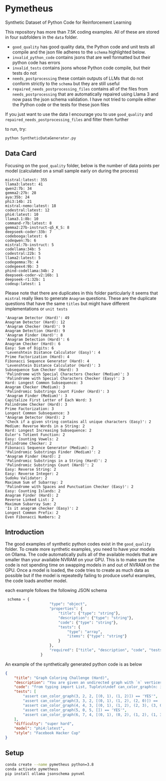 # Pymetheus
Synthetic Dataset of Python Code for Reinforcement Learning

This repository has more than 7.5K coding examples. All of these are stored in four subfolders in the `data` folder. 
* `good_quality` has good quality data, the Python code and unit tests all compile and the json file adheres to the `schema` highlighted below. 
* `invalid_python_code` contains jsons that are well formatted but their python code has errors 
* `invalid_tests` contains jsons whose Python code compile, but their tests do not 
* `needs_postprocessing` these contain outputs of LLMs that do not conform strictly to the `schema` but they are still useful 
* `repaired_needs_postprocessing_files` contains all of the files from `needs_postprocessing` that are automatically repaired using Llama 3 and now pass the json schema validation. I have not tried to compile either the Python code or the tests for these json files 

If you just want to use the data I encourage you to use `good_quality` and `repaired_needs_postprocessing_files` and filter them further 

to run, try:

```bash 
python SyntheticDataGenerator.py
```
## Data Card 

Focusing on the `good_quality` folder, below is the number of data points per model (calculated on a small sample early on during the process)

```
mistral:latest: 355
llama3:latest: 41
qwen2:7b: 34
gemma2:27b: 28
aya:35b: 24
phi3:14b: 21
mistral-nemo:latest: 18
codestral:latest: 12
phi4:latest: 10
llama3.1:8b: 10
command-r7b:latest: 8
gemma2:27b-instruct-q5_K_S: 8
deepseek-coder:33b: 7
codebooga:latest: 6
codeqwen:7b: 6
mistral:7b-instruct: 5
codellama:34b: 5
codestral:22b: 5
llama2:latest: 5
codegemma:7b: 4
codegeex4:9b: 3
phind-codellama:34b: 2
deepseek-coder-v2:16b: 1
deepseek-r1:32b: 1
codeup:latest: 1
```

Please note that there are duplicates in this folder particularly it seems that `mistral` really likes to generate `Anagram` questions. These are the duplicate questions that have the same `titles` but might have different implementations or `unit tests` 

```
'Anagram Detector (Hard)': 49
Anagram Detector (Hard): 12
'Anagram Checker (Hard)': 9
Anagram Detection (Hard): 9
'Anagram Finder (Hard)': 8
'Anagram Detection (Hard)': 6
Anagram Checker (Hard): 6
Easy: Sum of Digits: 6
'Levenshtein Distance Calculator (Easy)': 4
Prime Factorization (Hard): 4
Fibonacci Sequence Generator (Hard): 4
'Levenshtein Distance Calculator (Hard)': 3
Subsequence Sum Checker (Hard): 3
'Palindrome with Special Characters Checker (Medium)': 3
'Palindrome with Special Characters Checker (Easy)': 3
Hard: Longest Common Subsequence: 3
Anagram Checker (Medium): 3
'Palindromic Substrings Count Finder (Hard)': 3
'Anagram Finder (Medium)': 3
Capitalize First Letter of Each Word: 3
Palindrome Checker (Hard): 3
Prime Factorization: 3
Longest Common Subsequence: 3
"Anagram Detector (Hard): 2
'Check if a given string contains all unique characters (Easy)': 2
Medium: Reverse Words in a String: 2
Hard: Longest Increasing Subsequence: 2
Euler's Totient Function: 2
Easy: Counting Vowels: 2
Palindrome Checker: 2
Fibonacci Sequence Generator (Medium): 2
'Palindromic Substrings Finder (Medium)': 2
"Anagram Finder (Hard): 2
'Palindromic Substrings in a String (Hard)': 2
'Palindromic Substrings Count (Hard)': 2
Easy: Reverse String: 2
Easy: Reverse Integer: 2
Sudoku Validator: 2
Maximum Sum of Subarray: 2
'Palindrome with Spaces and Punctuation Checker (Easy)': 2
Easy: Counting Islands: 2
Anagram Finder (Hard): 2
Reverse Linked List: 2
Maximum Subarray Sum: 2
'Is it anagram checker (Easy)': 2
Longest Common Prefix: 2
Even Fibonacci Numbers: 2
```
## Introduction
The good examples of synthetic python codes exist in the `good_quality` folder. To create more synthetic examples, you need to have your models on Ollama. The code automatically pulls all of the available models that are smaller than your available NVRAM on your GPU. This is to make sure the code is not spending time on swapping models in and out of NVRAM on the GPU. Once a model is loaded, the code tries to create as much data as possible but if the model is repeatedly failing to produce useful examples, the code loads another model. 

each example follows the following JSON schema

```python 
 schema = {
                    "type": "object",
                    "properties": {
                        "title": {"type": "string"},
                        "description": {"type": "string"},
                        "code": {"type": "string"},
                        "tests": {
                            "type": "array",
                            "items": {"type": "string"}
                        }
                    },
                    "required": ["title", "description", "code", "tests"]
                }
```

An example of the synthetically generated python code is as below 

```json
{
    "title": "Graph Coloring Challenge (Hard)",
    "description": "You are given an undirected graph with `n` vertices and `m` edges. The task is to determine if it's possible to color the graph using exactly `k` colors such that no two adjacent vertices share the same color.\n\n#### Function Signature\n```python\ndef can_color_graph(n: int, m: int, k: int, edges: List[Tuple[int, int]]) -> str:\n```\n\n#### Input\n- `n` (int): The number of vertices in the graph. \\(1 \\leq n \\leq 1000\\).\n- `m` (int): The number of edges in the graph.\n- `k` (int): The exact number of colors to use for coloring the graph. \\(1 \\leq k \\leq n\\).\n- `edges` (List[Tuple[int, int]]): A list of tuples where each tuple contains two integers representing an edge between vertices in 0-based indexing.\n\n#### Output\n- Returns `\"YES\"` if it is possible to color the graph using exactly `k` colors under the given constraints; otherwise, returns `\"NO\"\".\n\n#### Constraints\n- The graph may contain multiple edges and self-loops.\n- You should consider all possible scenarios where `k < n`, `k = n`, and `k > n`.\n\n#### Hints\n- Consider using a backtracking approach to explore different colorings.\n- Use Depth First Search (DFS) or Breadth First Search (BFS) to traverse the graph while attempting to apply colors.\n- Pay attention to disconnected components in the graph, as they may have independent coloring constraints.",
    "code": "from typing import List, Tuple\n\ndef can_color_graph(n: int, m: int, k: int, edges: List[Tuple[int, int]]) -> str:\n    from collections import defaultdict\n    \n    def is_valid(vertex, color):\n        for neighbor in graph[vertex]:\n            if colors[neighbor] == color:\n                return False\n        return True\n    \n    def backtrack(node=0):\n        if node == n:\n            return len(set(colors)) == k\n        for color in range(1, k + 1):\n            if is_valid(node, color):\n                colors[node] = color\n                if backtrack(node + 1):\n                    return True\n                colors[node] = 0\n        return False\n    \n    graph = defaultdict(list)\n    for u, v in edges:\n        graph[u].append(v)\n        graph[v].append(u)\n    \n    colors = [0] * n\n    \n    if k < n:  # If k is less than the number of nodes, check coloring feasibility\n        return \"NO\"\n    \n    return \"YES\" if backtrack() else \"NO\"",
    "tests": [
        "assert can_color_graph(3, 2, 2, [(0, 1), (1, 2)]) == 'YES'",
        "assert can_color_graph(3, 3, 2, [(0, 1), (1, 2), (2, 0)]) == 'NO'",
        "assert can_color_graph(4, 4, 3, [(0, 1), (1, 2), (2, 3), (3, 0)]) == 'YES'",
        "assert can_color_graph(5, 0, 5, []) == 'YES'",
        "assert can_color_graph(6, 7, 4, [(0, 1), (0, 2), (1, 2), (1, 3), (2, 4), (3, 4), (4, 5)]) == 'NO'"
    ],
    "difficulty": "super hard",
    "model": "phi4:latest",
    "style": "Facebook Hacker Cup"
}
```

## Setup
```bash
conda create --name pymetheus python=3.8
conda activate pymetheus
pip install ollama jsonschema pynvml
```